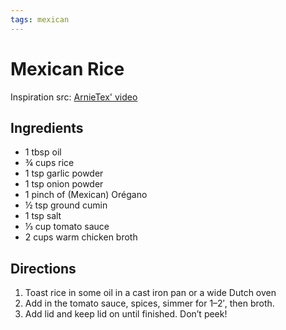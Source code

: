 ```yaml
---
tags: mexican
---
```


# Mexican Rice

Inspiration src: [ArnieTex' video](https://www.youtube.com/watch?v=7kSiLTnKw0I)

## Ingredients
- 1 tbsp oil
- ¾ cups rice
- 1 tsp garlic powder
- 1 tsp onion powder
- 1 pinch of (Mexican) Orégano
- ½ tsp ground cumin
- 1 tsp salt
- ⅓ cup tomato sauce
- 2 cups warm chicken broth

## Directions

1. Toast rice in some oil in a cast iron pan or a wide Dutch oven
2. Add in the tomato sauce, spices, simmer for 1–2′, then broth.
3. Add lid and keep lid on until finished. Don’t peek!
